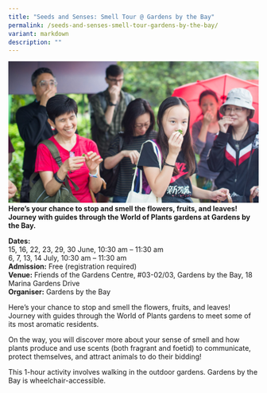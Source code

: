 ```yaml
---
title: "Seeds and Senses: Smell Tour @ Gardens by the Bay"
permalink: /seeds-and-senses-smell-tour-gardens-by-the-bay/
variant: markdown
description: ""
---
```

![](/images/Tours/GBTB_smell_tour_key_visual.jpg)
**Here’s your chance to stop and smell the flowers, fruits, and leaves! Journey with guides through the World of Plants gardens at Gardens by the Bay.**

**Dates:** <br>
15, 16, 22, 23, 29, 30 June, 10:30 am – 11:30 am  
6, 7, 13, 14 July, 10:30 am – 11:30 am<br>
**Admission:** Free (registration required)<br>
**Venue:** Friends of the Gardens Centre, #03-02/03, Gardens by the Bay, 18 Marina Gardens Drive<br>
**Organiser:** Gardens by the Bay

Here’s your chance to stop and smell the flowers, fruits, and leaves! Journey with guides through the World of Plants gardens to meet some of its most aromatic residents.&nbsp;

On the way, you will discover more about your sense of smell and how plants produce and use scents (both fragrant and foetid) to communicate, protect themselves, and attract animals to do their bidding!

This 1-hour activity involves walking in the outdoor gardens. Gardens by the Bay is wheelchair-accessible.